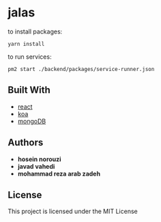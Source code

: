 
# jalas

to install packages:

```
yarn install
```

to run services:

```
pm2 start ./backend/packages/service-runner.json
```



## Built With

* [react]()
* [koa]() 
* [mongoDB]() 



## Authors

* **hosein norouzi**
* **javad vahedi**
* **mohammad reza arab zadeh**


## License

This project is licensed under the MIT License
